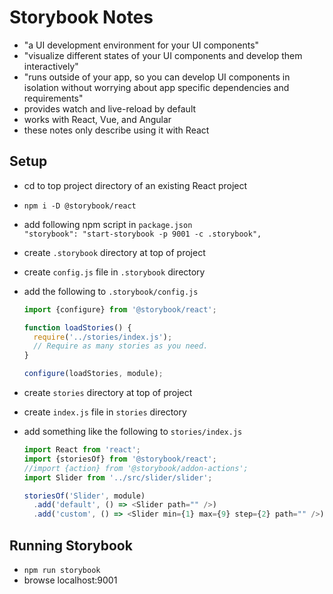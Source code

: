 # Storybook Notes

- "a UI development environment for your UI components"
- "visualize different states of your UI components
  and develop them interactively"
- "runs outside of your app,
  so you can develop UI components in isolation without
  worrying about app specific dependencies and requirements"
- provides watch and live-reload by default
- works with React, Vue, and Angular
- these notes only describe using it with React

## Setup

- cd to top project directory of an existing React project
- `npm i -D @storybook/react`
- add following npm script in `package.json`\
  `"storybook": "start-storybook -p 9001 -c .storybook",`
- create `.storybook` directory at top of project
- create `config.js` file in `.storybook` directory
- add the following to `.storybook/config.js`

  ```js
  import {configure} from '@storybook/react';

  function loadStories() {
    require('../stories/index.js');
    // Require as many stories as you need.
  }

  configure(loadStories, module);
  ```

- create `stories` directory at top of project
- create `index.js` file in `stories` directory

- add something like the following to `stories/index.js`

  ```js
  import React from 'react';
  import {storiesOf} from '@storybook/react';
  //import {action} from '@storybook/addon-actions';
  import Slider from '../src/slider/slider';

  storiesOf('Slider', module)
    .add('default', () => <Slider path="" />)
    .add('custom', () => <Slider min={1} max={9} step={2} path="" />);
  ```

## Running Storybook

- `npm run storybook`
- browse localhost:9001
